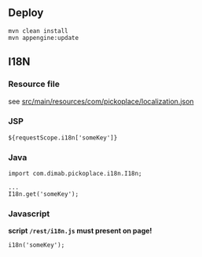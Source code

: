 ## Deploy

```
mvn clean install
mvn appengine:update
```


## I18N

### Resource file
see [src/main/resources/com/pickoplace/localization.json](src/main/resources/com/pickoplace/localization.json)

### JSP
```
${requestScope.i18n['someKey']}
```

### Java
```
import com.dimab.pickoplace.i18n.I18n;

...
I18n.get('someKey');
```

### Javascript
**script `/rest/i18n.js` must present on page!**

```
i18n('someKey');
```